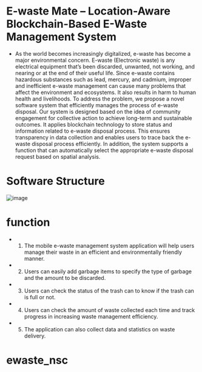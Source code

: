 # E-waste Mate – Location-Aware Blockchain-Based E-Waste Management System
- As the world becomes increasingly digitalized, e-waste has become a major environmental concern. E-waste (Electronic waste) is any electrical equipment that’s been discarded, unwanted, not working, and nearing or at the end of their useful life. Since e-waste contains hazardous substances such as lead, mercury, and cadmium, improper and inefficient e-waste management can cause many problems that affect the environment and ecosystems. It also results in harm to human health and livelihoods.
To address the problem, we propose a novel software system that efficiently manages the process of e-waste disposal. Our system is designed based on the idea of community engagement for collective action to achieve long-term and sustainable outcomes. It applies blockchain technology to store status and information related to e-waste disposal process. This ensures transparency in data collection and enables users to trace back the e-waste disposal process efficiently. In addition, the system supports a function that can automatically select the appropriate e-waste disposal request based on spatial analysis.

# Software Structure
![image](https://github.com/KheperX/ewaste_nsc/assets/84076461/3c145922-6b91-4e9b-a63a-bfc47f5681fc)

# function
- 1. The mobile e-waste management system application will help users manage their waste in an efficient and environmentally friendly manner.
- 2. Users can easily add garbage items to specify the type of garbage and the amount to be discarded.
- 3. Users can check the status of the trash can to know if the trash can is full or not.
- 4. Users can check the amount of waste collected each time and track progress in increasing waste management efficiency.
- 5. The application can also collect data and statistics on waste delivery.

# ewaste_nsc
